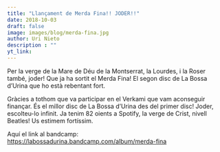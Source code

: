 ```yaml
---
title: "Llançament de Merda Fina!! JODER!!"
date: 2018-10-03
draft: false
image: images/blog/merda-fina.jpg
author: Uri Nieto
description : ""
yt_link:
---
```


Per la verge de la Mare de Déu de la Montserrat, la Lourdes, i la Roser també, joder! Que ja ha sortit el Merda Fina! El segon disc de La Bossa d’Urina que ho està rebentant fort.

Gràcies a tothom que va participar en el Verkami que vam aconseguir finançar. És el millor disc de La Bossa d’Urina des del primer disc! Joder, escolteu-lo infinit. Ja tenim 82 oients a Spotify, la verge de Crist, nivell Beatles! Us estimem fortíssim.

Aquí el link al bandcamp: https://labossadurina.bandcamp.com/album/merda-fina
